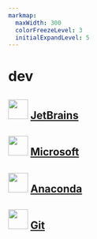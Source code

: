 ```yaml
---
markmap:
  maxWidth: 300
  colorFreezeLevel: 3
  initialExpandLevel: 5
---
```


# dev

## <img src='https://i.imgur.com/c0S3aFz.png' style='height:40px;width:auto'> [JetBrains](jetbrains/index.md)

## <img src='https://i.imgur.com/YeX1O1Q.png' style='height:40px;width:auto'> [Microsoft](microsoft/index.md)

## <img src='https://i.imgur.com/VbuMhsl.png' style='height:40px;width:auto'> [Anaconda](anaconda/index.md)

## <img src='https://i.imgur.com/nySomdb.png' style='height:40px;width:auto'> [Git](git/index.md)